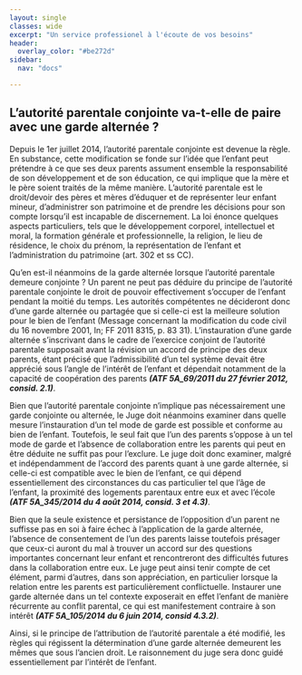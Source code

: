 ```yaml
---
layout: single
classes: wide
excerpt: "Un service professionel à l'écoute de vos besoins"
header:
  overlay_color: "#be272d"
sidebar:
  nav: "docs"

---
```


## L’autorité parentale conjointe va-t-elle de paire avec une garde alternée ?

Depuis le 1er juillet 2014, l’autorité parentale conjointe est devenue la
règle. En substance, cette modification se fonde sur l’idée que l’enfant
peut prétendre à ce que ses deux parents assument ensemble la
responsabilité de son développement et de son éducation, ce qui
implique que la mère et le père soient traités de la même manière.
L’autorité parentale est le droit/devoir des pères et mères d’éduquer et
de représenter leur enfant mineur, d’administrer son patrimoine et de
prendre les décisions pour son compte lorsqu’il est incapable de
discernement. La loi énonce quelques aspects particuliers, tels que le
développement corporel, intellectuel et moral, la formation générale et
professionnelle, la religion, le lieu de résidence, le choix du prénom, la
représentation de l’enfant et l’administration du patrimoine (art. 302 et
ss CC).

Qu’en est-il néanmoins de la garde alternée lorsque l’autorité parentale
demeure conjointe ? Un parent ne peut pas déduire du principe de
l’autorité parentale conjointe le droit de pouvoir effectivement
s’occuper de l’enfant pendant la moitié du temps. Les autorités
compétentes ne décideront donc d’une garde alternée ou partagée que
si celle-ci est la meilleure solution pour le bien de l’enfant (Message
concernant la modification du code civil du 16 novembre 2001, In; FF 2011
8315, p. 83 31). L’instauration d’une garde alternée s’inscrivant dans le
cadre de l’exercice conjoint de l’autorité parentale supposait avant la
révision un accord de principe des deux parents, étant précisé que
l’admissibilité d’un tel système devait être apprécié sous l’angle de
l’intérêt de l’enfant et dépendait notamment de la capacité de
coopération des parents __*(ATF 5A_69/2011 du 27 février 2012, consid.
2.1)*__.

Bien que l’autorité parentale conjointe n’implique pas nécessairement
une garde conjointe ou alternée, le Juge doit néanmoins examiner
dans quelle mesure l’instauration d’un tel mode de garde est possible
et conforme au bien de l’enfant. Toutefois, le seul fait que l’un des
parents s’oppose à un tel mode de garde et l’absence de collaboration
entre les parents qui peut en être déduite ne suffit pas pour l’exclure.
Le juge doit donc examiner, malgré et indépendamment de l’accord
des parents quant à une garde alternée, si celle-ci est compatible avec
le bien de l’enfant, ce qui dépend essentiellement des circonstances du
cas particulier tel que l’âge de l’enfant, la proximité des logements
parentaux entre eux et avec l’école __*(ATF 5A_345/2014 du 4 août 2014,
consid. 3 et 4.3)*__.

Bien que la seule existence et persistance de l’opposition d’un parent
ne suffisse pas en soi à faire échec à l’application de la garde alternée,
l’absence de consentement de l’un des parents laisse toutefois présager
que ceux-ci auront du mal à trouver un accord sur des questions
importantes concernant leur enfant et rencontreront des difficultés
futures dans la collaboration entre eux. Le juge peut ainsi tenir compte
de cet élément, parmi d’autres, dans son appréciation, en particulier
lorsque la relation entre les parents est particulièrement conflictuelle.
Instaurer une garde alternée dans un tel contexte exposerait en effet
l’enfant de manière récurrente au conflit parental, ce qui est
manifestement contraire à son intérêt __*(ATF 5A_105/2014 du 6 juin
2014, consid 4.3.2)*__.

Ainsi, si le principe de l’attribution de l’autorité parentale a été
modifié, les règles qui régissent la détermination d’une garde alternée
demeurent les mêmes que sous l’ancien droit. Le raisonnement du
juge sera donc guidé essentiellement par l’intérêt de l’enfant.
